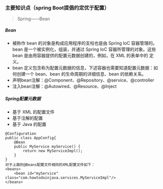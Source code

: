 ### 主要知识点（spring Boot提倡约定优于配置）
> Spring——Bean

##### Bean
+ 被称作 bean 的对象是构成应用程序的支柱也是由 Spring IoC 容器管理的。bean 是一个被实例化，组装，并通过 Spring IoC 容器所管理的对象。这些 bean 是由用容器提供的配置元数据创建的，例如，在 XML 的表单中的 定义。
+ bean 定义包含称为配置元数据的信息，下述容器也需要知道配置元数据：如何创建一个 bean、bean 的生命周期的详细信息、bean 的依赖关系。
+ 声明bean注解：@Component、@Repository、@service、@controller
+ 注入bean注解：@Autowired、@Resource、@Inject

##### Spring配置元数据
+ 基于 XML 的配置文件
+ 基于注解的配置
+ 基于 Java 的配置
```
@Configuration
public class AppConfig{
    @Bean
    public MyService myService() {
        return new MyServiceImpl();
    }
}
对于上面的@Beans配置文件相同的XML配置文件如下：
<beans>
    <bean id="myService" class="com.howtodoinjava.services.MyServiceImpl"/>
</beans>
```